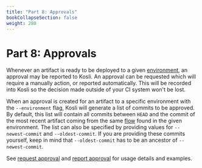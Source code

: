 ```yaml
---
title: "Part 8: Approvals"
bookCollapseSection: false
weight: 280
---
```

# Part 8: Approvals

Whenever an artifact is ready to be deployed to a given [environment](/getting_started/environments/), an approval may be reported to Kosli. An approval can be requested which will require a manually action, or reported automatically. This will be recorded into Kosli so the decision made outside of your CI system won't be lost.

When an approval is created for an artifact to a specific environment with the `--environment` flag, Kosli will generate a list of commits to be approved. By default, this list will contain all commits between `HEAD` and the commit of the most recent artifact coming from the same [flow](/getting_started/flows/) found in the given environment. The list can also be specified by providing values for `--newest-commit` and `--oldest-commit`. If you are providing these commits yourself, keep in mind that `--oldest-commit` has to be an ancestor of `--newest-commit`.

See [request approval](/client_reference/kosli_request_approval/) and [report approval](/client_reference/kosli_report_approval/) for usage details and examples. 
